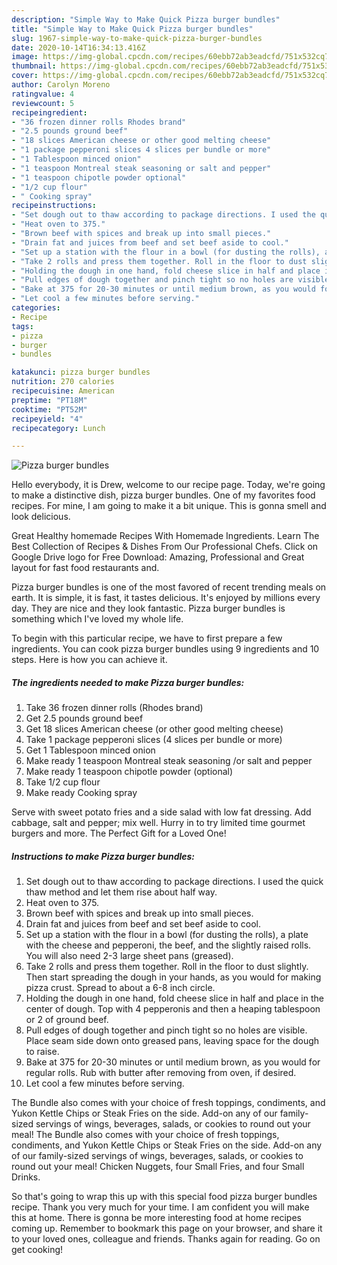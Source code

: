 ```yaml
---
description: "Simple Way to Make Quick Pizza burger bundles"
title: "Simple Way to Make Quick Pizza burger bundles"
slug: 1967-simple-way-to-make-quick-pizza-burger-bundles
date: 2020-10-14T16:34:13.416Z
image: https://img-global.cpcdn.com/recipes/60ebb72ab3eadcfd/751x532cq70/pizza-burger-bundles-recipe-main-photo.jpg
thumbnail: https://img-global.cpcdn.com/recipes/60ebb72ab3eadcfd/751x532cq70/pizza-burger-bundles-recipe-main-photo.jpg
cover: https://img-global.cpcdn.com/recipes/60ebb72ab3eadcfd/751x532cq70/pizza-burger-bundles-recipe-main-photo.jpg
author: Carolyn Moreno
ratingvalue: 4
reviewcount: 5
recipeingredient:
- "36 frozen dinner rolls Rhodes brand"
- "2.5 pounds ground beef"
- "18 slices American cheese or other good melting cheese"
- "1 package pepperoni slices 4 slices per bundle or more"
- "1 Tablespoon minced onion"
- "1 teaspoon Montreal steak seasoning or salt and pepper"
- "1 teaspoon chipotle powder optional"
- "1/2 cup flour"
- " Cooking spray"
recipeinstructions:
- "Set dough out to thaw according to package directions. I used the quick thaw method and let them rise about half way."
- "Heat oven to 375."
- "Brown beef with spices and break up into small pieces."
- "Drain fat and juices from beef and set beef aside to cool."
- "Set up a station with the flour in a bowl (for dusting the rolls), a plate with the cheese and pepperoni, the beef, and the slightly raised rolls. You will also need 2-3 large sheet pans (greased)."
- "Take 2 rolls and press them together. Roll in the floor to dust slightly. Then start spreading the dough in your hands, as you would for making pizza crust. Spread to about a 6-8 inch circle."
- "Holding the dough in one hand, fold cheese slice in half and place in the center of dough. Top with 4 pepperonis and then a heaping tablespoon or 2 of ground beef."
- "Pull edges of dough together and pinch tight so no holes are visible. Place seam side down onto greased pans, leaving space for the dough to raise."
- "Bake at 375 for 20-30 minutes or until medium brown, as you would for regular rolls. Rub with butter after removing from oven, if desired."
- "Let cool a few minutes before serving."
categories:
- Recipe
tags:
- pizza
- burger
- bundles

katakunci: pizza burger bundles 
nutrition: 270 calories
recipecuisine: American
preptime: "PT18M"
cooktime: "PT52M"
recipeyield: "4"
recipecategory: Lunch

---
```



![Pizza burger bundles](https://img-global.cpcdn.com/recipes/60ebb72ab3eadcfd/751x532cq70/pizza-burger-bundles-recipe-main-photo.jpg)

Hello everybody, it is Drew, welcome to our recipe page. Today, we're going to make a distinctive dish, pizza burger bundles. One of my favorites food recipes. For mine, I am going to make it a bit unique. This is gonna smell and look delicious.

Great Healthy homemade Recipes With Homemade Ingredients. Learn The Best Collection of Recipes &amp; Dishes From Our Professional Chefs. Click on Google Drive logo for Free Download: Amazing, Professional and Great layout for fast food restaurants and.

Pizza burger bundles is one of the most favored of recent trending meals on earth. It is simple, it is fast, it tastes delicious. It's enjoyed by millions every day. They are nice and they look fantastic. Pizza burger bundles is something which I've loved my whole life.


To begin with this particular recipe, we have to first prepare a few ingredients. You can cook pizza burger bundles using 9 ingredients and 10 steps. Here is how you can achieve it.

<!--inarticleads1-->

##### The ingredients needed to make Pizza burger bundles:

1. Take 36 frozen dinner rolls (Rhodes brand)
1. Get 2.5 pounds ground beef
1. Get 18 slices American cheese (or other good melting cheese)
1. Take 1 package pepperoni slices (4 slices per bundle or more)
1. Get 1 Tablespoon minced onion
1. Make ready 1 teaspoon Montreal steak seasoning /or salt and pepper
1. Make ready 1 teaspoon chipotle powder (optional)
1. Take 1/2 cup flour
1. Make ready  Cooking spray


Serve with sweet potato fries and a side salad with low fat dressing. Add cabbage, salt and pepper; mix well. Hurry in to try limited time gourmet burgers and more. The Perfect Gift for a Loved One! 

<!--inarticleads2-->

##### Instructions to make Pizza burger bundles:

1. Set dough out to thaw according to package directions. I used the quick thaw method and let them rise about half way.
1. Heat oven to 375.
1. Brown beef with spices and break up into small pieces.
1. Drain fat and juices from beef and set beef aside to cool.
1. Set up a station with the flour in a bowl (for dusting the rolls), a plate with the cheese and pepperoni, the beef, and the slightly raised rolls. You will also need 2-3 large sheet pans (greased).
1. Take 2 rolls and press them together. Roll in the floor to dust slightly. Then start spreading the dough in your hands, as you would for making pizza crust. Spread to about a 6-8 inch circle.
1. Holding the dough in one hand, fold cheese slice in half and place in the center of dough. Top with 4 pepperonis and then a heaping tablespoon or 2 of ground beef.
1. Pull edges of dough together and pinch tight so no holes are visible. Place seam side down onto greased pans, leaving space for the dough to raise.
1. Bake at 375 for 20-30 minutes or until medium brown, as you would for regular rolls. Rub with butter after removing from oven, if desired.
1. Let cool a few minutes before serving.


The Bundle also comes with your choice of fresh toppings, condiments, and Yukon Kettle Chips or Steak Fries on the side. Add-on any of our family-sized servings of wings, beverages, salads, or cookies to round out your meal! The Bundle also comes with your choice of fresh toppings, condiments, and Yukon Kettle Chips or Steak Fries on the side. Add-on any of our family-sized servings of wings, beverages, salads, or cookies to round out your meal! Chicken Nuggets, four Small Fries, and four Small Drinks. 

So that's going to wrap this up with this special food pizza burger bundles recipe. Thank you very much for your time. I am confident you will make this at home. There is gonna be more interesting food at home recipes coming up. Remember to bookmark this page on your browser, and share it to your loved ones, colleague and friends. Thanks again for reading. Go on get cooking!
